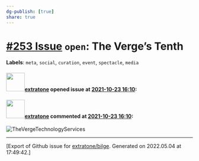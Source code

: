 ```yaml
---
dg-publish: [true]
share: true
---
```

# [\#253 Issue](https://github.com/extratone/bilge/issues/253) `open`: The Verge’s Tenth
**Labels**: `meta`, `social`, `curation`, `event`, `spectacle`, `media`


#### <img src="https://avatars.githubusercontent.com/u/43663476?u=5047287ff0b8c3ce7f7e5858d204c9b3e57d8e44&v=4" width="50">[extratone](https://github.com/extratone) opened issue at [2021-10-23 16:10](https://github.com/extratone/bilge/issues/253):



#### <img src="https://avatars.githubusercontent.com/u/43663476?u=5047287ff0b8c3ce7f7e5858d204c9b3e57d8e44&v=4" width="50">[extratone](https://github.com/extratone) commented at [2021-10-23 16:10](https://github.com/extratone/bilge/issues/253#issuecomment-956367025):

![TheVergeTechnologyServices](https://user-images.githubusercontent.com/43663476/139703226-b9fccddf-49dd-4217-ada4-8919195dfa20.png)


-------------------------------------------------------------------------------



[Export of Github issue for [extratone/bilge](https://github.com/extratone/bilge). Generated on 2022.05.04 at 17:49:42.]

